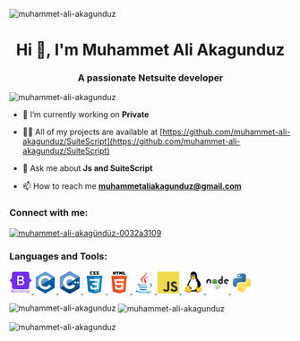 <p align="left"> <img
    src="https://www.cadran.nl/wp-content/uploads/2023/03/what-is-netsuite.png"
    alt="muhammet-ali-akagunduz" /> </p>
<h1 align="center">Hi 👋, I'm Muhammet Ali Akagunduz</h1>
<h3 align="center">A passionate Netsuite developer</h3>
<p align="left"> <img
        src="https://komarev.com/ghpvc/?username=muhammet-ali-akagunduz&label=Profile%20views&color=0e75b6&style=flat"
        alt="muhammet-ali-akagunduz" /> </p>

- 🔭 I’m currently working on **Private**

- 👨‍💻 All of my projects are available at
[https://github.com/muhammet-ali-akagunduz/SuiteScript](https://github.com/muhammet-ali-akagunduz/SuiteScript)

- 💬 Ask me about **Js and SuiteScript**

- 📫 How to reach me **muhammetaliakagunduz@gmail.com**

<h3 align="left">Connect with me:</h3>
<p align="left">
    <a href="https://linkedin.com/in/muhammet-ali-akagündüz-0032a3109" target="blank"><img align="center"
            src="https://raw.githubusercontent.com/rahuldkjain/github-profile-readme-generator/master/src/images/icons/Social/linked-in-alt.svg"
            alt="muhammet-ali-akagündüz-0032a3109" height="30" width="40" /></a>
</p>

<h3 align="left">Languages and Tools:</h3>
<p align="left"> <a href="https://getbootstrap.com" target="_blank" rel="noreferrer"> <img
            src="https://raw.githubusercontent.com/devicons/devicon/master/icons/bootstrap/bootstrap-plain-wordmark.svg"
            alt="bootstrap" width="40" height="40" /> </a> <a href="https://www.cprogramming.com/" target="_blank"
        rel="noreferrer"> <img src="https://raw.githubusercontent.com/devicons/devicon/master/icons/c/c-original.svg"
            alt="c" width="40" height="40" /> </a> <a href="https://www.w3schools.com/cpp/" target="_blank"
        rel="noreferrer"> <img
            src="https://raw.githubusercontent.com/devicons/devicon/master/icons/cplusplus/cplusplus-original.svg"
            alt="cplusplus" width="40" height="40" /> </a> <a href="https://www.w3schools.com/css/" target="_blank"
        rel="noreferrer"> <img
            src="https://raw.githubusercontent.com/devicons/devicon/master/icons/css3/css3-original-wordmark.svg"
            alt="css3" width="40" height="40" /> </a> <a href="https://www.w3.org/html/" target="_blank"
        rel="noreferrer"> <img
            src="https://raw.githubusercontent.com/devicons/devicon/master/icons/html5/html5-original-wordmark.svg"
            alt="html5" width="40" height="40" /> </a> <a href="https://www.java.com" target="_blank" rel="noreferrer">
        <img src="https://raw.githubusercontent.com/devicons/devicon/master/icons/java/java-original.svg" alt="java"
            width="40" height="40" /> </a> <a href="https://developer.mozilla.org/en-US/docs/Web/JavaScript"
        target="_blank" rel="noreferrer"> <img
            src="https://raw.githubusercontent.com/devicons/devicon/master/icons/javascript/javascript-original.svg"
            alt="javascript" width="40" height="40" /> </a> <a href="https://www.linux.org/" target="_blank"
        rel="noreferrer"> <img
            src="https://raw.githubusercontent.com/devicons/devicon/master/icons/linux/linux-original.svg" alt="linux"
            width="40" height="40" /> </a> <a href="https://nodejs.org" target="_blank" rel="noreferrer"> <img
            src="https://raw.githubusercontent.com/devicons/devicon/master/icons/nodejs/nodejs-original-wordmark.svg"
            alt="nodejs" width="40" height="40" /> </a> <a href="https://www.python.org" target="_blank"
        rel="noreferrer"> <img
            src="https://raw.githubusercontent.com/devicons/devicon/master/icons/python/python-original.svg"
            alt="python" width="40" height="40" /> </a> </p>

<p><img align="left"
        src="https://github-readme-stats.vercel.app/api/top-langs?username=muhammet-ali-akagunduz&show_icons=true&locale=en&layout=compact"
        alt="muhammet-ali-akagunduz" /></p>

<p>&nbsp;<img align="center"
        src="https://github-readme-stats.vercel.app/api?username=muhammet-ali-akagunduz&show_icons=true&locale=en"
        alt="muhammet-ali-akagunduz" /></p>

<p><img align="center" src="https://github-readme-streak-stats.herokuapp.com/?user=muhammet-ali-akagunduz&"
        alt="muhammet-ali-akagunduz" /></p>

